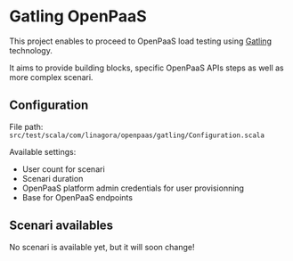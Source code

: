 # Gatling OpenPaaS

This project enables to proceed to OpenPaaS load testing using [Gatling]() technology.

It aims to provide building blocks, specific OpenPaaS APIs steps as well as more complex scenari.

## Configuration

File path: `src/test/scala/com/linagora/openpaas/gatling/Configuration.scala`

Available settings:
 - User count for scenari
 - Scenari duration
 - OpenPaaS platform admin credentials for user provisionning
 - Base for OpenPaaS endpoints

## Scenari availables

No scenari is available yet, but it will soon change!
